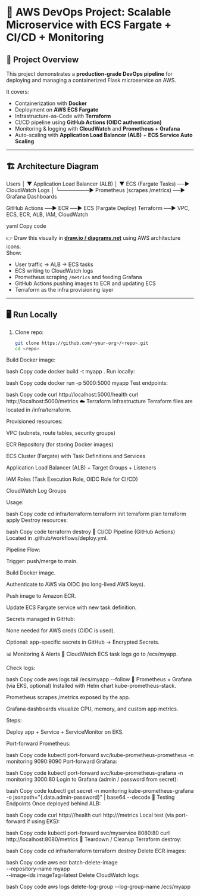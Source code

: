 # 🚀 AWS DevOps Project: Scalable Microservice with ECS Fargate + CI/CD + Monitoring

## 📌 Project Overview
This project demonstrates a **production-grade DevOps pipeline** for deploying and managing a containerized Flask microservice on AWS.

It covers:
- Containerization with **Docker**
- Deployment on **AWS ECS Fargate**
- Infrastructure-as-Code with **Terraform**
- CI/CD pipeline using **GitHub Actions (OIDC authentication)**
- Monitoring & logging with **CloudWatch** and **Prometheus + Grafana**
- Auto-scaling with **Application Load Balancer (ALB)** + **ECS Service Auto Scaling**

---

## 🏗️ Architecture Diagram

Users
│
▼
Application Load Balancer (ALB)
│
▼
ECS (Fargate Tasks) ──► CloudWatch Logs
│
└────────► Prometheus (scrapes /metrics) ──► Grafana Dashboards

GitHub Actions ──► ECR ──► ECS (Fargate Deploy)
Terraform ──► VPC, ECS, ECR, ALB, IAM, CloudWatch

yaml
Copy code

👉 Draw this visually in **[draw.io / diagrams.net](https://app.diagrams.net/)** using AWS architecture icons.  
Show:
- User traffic → ALB → ECS tasks  
- ECS writing to CloudWatch logs  
- Prometheus scraping `/metrics` and feeding Grafana  
- GitHub Actions pushing images to ECR and updating ECS  
- Terraform as the infra provisioning layer  

---

## 🖥️ Run Locally

1. Clone repo:
   ```bash
   git clone https://github.com/<your-org>/<repo>.git
   cd <repo>
Build Docker image:

bash
Copy code
docker build -t myapp .
Run locally:

bash
Copy code
docker run -p 5000:5000 myapp
Test endpoints:

bash
Copy code
curl http://localhost:5000/health
curl http://localhost:5000/metrics
☁️ Terraform Infrastructure
Terraform files are located in /infra/terraform.

Provisioned resources:

VPC (subnets, route tables, security groups)

ECR Repository (for storing Docker images)

ECS Cluster (Fargate) with Task Definitions and Services

Application Load Balancer (ALB) + Target Groups + Listeners

IAM Roles (Task Execution Role, OIDC Role for CI/CD)

CloudWatch Log Groups

Usage:

bash
Copy code
cd infra/terraform
terraform init
terraform plan
terraform apply
Destroy resources:

bash
Copy code
terraform destroy
🔄 CI/CD Pipeline (GitHub Actions)
Located in .github/workflows/deploy.yml.

Pipeline Flow:

Trigger: push/merge to main.

Build Docker image.

Authenticate to AWS via OIDC (no long-lived AWS keys).

Push image to Amazon ECR.

Update ECS Fargate service with new task definition.

Secrets managed in GitHub:

None needed for AWS creds (OIDC is used).

Optional: app-specific secrets in GitHub → Encrypted Secrets.

📊 Monitoring & Alerts
🔹 CloudWatch
ECS task logs go to /ecs/myapp.

Check logs:

bash
Copy code
aws logs tail /ecs/myapp --follow
🔹 Prometheus + Grafana (via EKS, optional)
Installed with Helm chart kube-prometheus-stack.

Prometheus scrapes /metrics exposed by the app.

Grafana dashboards visualize CPU, memory, and custom app metrics.

Steps:

Deploy app + Service + ServiceMonitor on EKS.

Port-forward Prometheus:

bash
Copy code
kubectl port-forward svc/kube-prometheus-prometheus -n monitoring 9090:9090
Port-forward Grafana:

bash
Copy code
kubectl port-forward svc/kube-prometheus-grafana -n monitoring 3000:80
Login to Grafana (admin / password from secret):

bash
Copy code
kubectl get secret -n monitoring kube-prometheus-grafana -o jsonpath="{.data.admin-password}" | base64 --decode
🧪 Testing Endpoints
Once deployed behind ALB:

bash
Copy code
curl http://<alb-dns>/health
curl http://<alb-dns>/metrics
Local test (via port-forward if using EKS):

bash
Copy code
kubectl port-forward svc/myservice 8080:80
curl http://localhost:8080/metrics
🧹 Teardown / Cleanup
Terraform destroy:

bash
Copy code
cd infra/terraform
terraform destroy
Delete ECR images:

bash
Copy code
aws ecr batch-delete-image \
  --repository-name myapp \
  --image-ids imageTag=latest
Delete CloudWatch logs:

bash
Copy code
aws logs delete-log-group --log-group-name /ecs/myapp